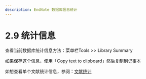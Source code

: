 ```yaml
---
description: EndNote 数据库信息统计
---
```


# 2.9 统计信息

查看当前数据库统计信息方法：菜单栏Tools &gt;&gt; Library Summary

如果保存这个信息，使用「Copy text to clipboard」然后复制到记事本

如想查看单个文献统计信息，参阅：[文献统计](../references/edite-references/record-summary.md)

